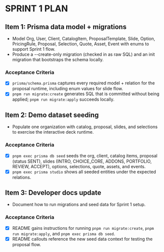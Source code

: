 # SPRINT 1 PLAN

## Item 1: Prisma data model + migrations
- Model Org, User, Client, CatalogItem, ProposalTemplate, Slide, Option, PricingRule, Proposal, Selection, Quote, Asset, Event with enums to support Sprint 1 flow.
- Produce a --create-only migration (checked in as raw SQL) and an init migration that bootstraps the schema locally.

### Acceptance Criteria
- [x] `prisma/schema.prisma` captures every required model + relation for the proposal runtime, including enum values for slide flow.
- [x] `pnpm run migrate:create` generates SQL that is committed without being applied; `pnpm run migrate:apply` succeeds locally.

## Item 2: Demo dataset seeding
- Populate one organization with catalog, proposal, slides, and selections to exercise the interactive deck runtime.

### Acceptance Criteria
- [x] `pnpm exec prisma db seed` seeds the org, client, catalog items, proposal (status SENT), slides (INTRO, CHOICE_CORE, ADDONS, PORTFOLIO, REVIEW, ACCEPT), options, selections, quote, assets, and events.
- [x] `pnpm exec prisma studio` shows all seeded entities under the expected relations.

## Item 3: Developer docs update
- Document how to run migrations and seed data for Sprint 1 setup.

### Acceptance Criteria
- [x] README gains instructions for running `pnpm run migrate:create`, `pnpm run migrate:apply`, and `pnpm exec prisma db seed`.
- [x] README callouts reference the new seed data context for testing the proposal flow.
